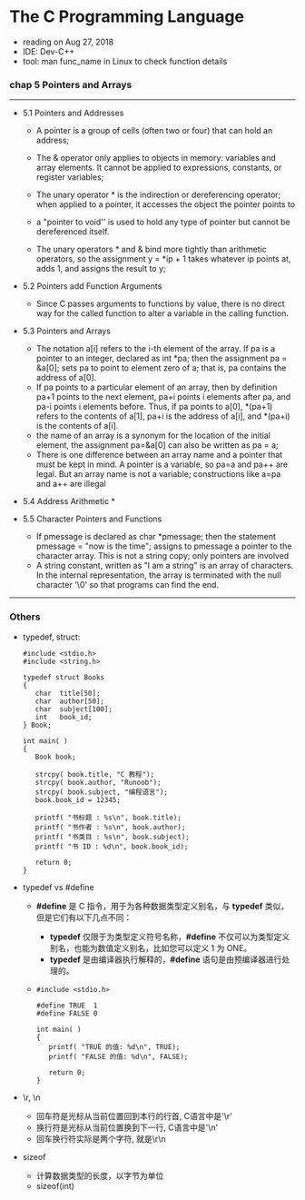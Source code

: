 # The C Programming Language #

* reading on Aug 27, 2018
* IDE: Dev-C++
* tool: man func_name in Linux to check function details



### chap 5  Pointers and Arrays ###

----

* 5.1 Pointers and Addresses

  * A pointer is a group of cells (often two or four) that can hold an address;

  * The & operator only applies to objects in memory: variables and array elements. It cannot be applied to expressions, constants, or register variables;

  * The unary operator * is the indirection or dereferencing operator; when applied to a pointer, it
    accesses the object the pointer points to

  * a "pointer to void'' is used to hold any type of pointer but cannot be dereferenced itself.

  * The unary operators * and & bind more tightly than arithmetic operators, so the assignment
    y = *ip + 1
    takes whatever ip points at, adds 1, and assigns the result to y;


* 5.2 Pointers add Function Arguments
  * Since C passes arguments to functions by value, there is no direct way for the called function
    to alter a variable in the calling function.

* 5.3 Pointers and Arrays
  * The notation a[i] refers to the i-th element of the array. If pa is a pointer to an integer, declared as
    int *pa;
    then the assignment
    pa = &a[0];
    sets pa to point to element zero of a; that is, pa contains the address of a[0].
  * If pa points to a particular element of an array, then by definition pa+1 points to the next element, pa+i points i elements after pa, and pa-i points i elements before. Thus, if pa points to a[0],
    *(pa+1)
    refers to the contents of a[1], pa+i is the address of a[i], and *(pa+i) is the contents of a[i].
  * the name of an array is a synonym for the location of the initial element, the assignment pa=&a[0] can also be written as 
    pa = a;
  * There is one difference between an array name and a pointer that must be kept in mind. A pointer is a variable, so pa=a and pa++ are legal. But an array name is not a variable; constructions like a=pa and a++ are illegal

* 5.4 Address Arithmetic
  * 

* 5.5 Character Pointers and Functions
  * If pmessage is declared as
    char *pmessage;
    then the statement
    pmessage = "now is the time";
    assigns to pmessage a pointer to the character array. This is not a string copy; only pointers
    are involved
  * A string constant, written as
    "I am a string"
    is an array of characters. In the internal representation, the array is terminated with the null
    character '\0' so that programs can find the end.

----

### Others

* typedef, struct:

  ```
  #include <stdio.h>
  #include <string.h>
   
  typedef struct Books
  {
     char  title[50];
     char  author[50];
     char  subject[100];
     int   book_id;
  } Book;
   
  int main( )
  {
     Book book;
   
     strcpy( book.title, "C 教程");
     strcpy( book.author, "Runoob"); 
     strcpy( book.subject, "编程语言");
     book.book_id = 12345;
   
     printf( "书标题 : %s\n", book.title);
     printf( "书作者 : %s\n", book.author);
     printf( "书类目 : %s\n", book.subject);
     printf( "书 ID : %d\n", book.book_id);
   
     return 0;
  }
  ```

* typedef vs #define

  * **#define** 是 C 指令，用于为各种数据类型定义别名，与 **typedef** 类似，但是它们有以下几点不同：

    - **typedef** 仅限于为类型定义符号名称，**#define** 不仅可以为类型定义别名，也能为数值定义别名，比如您可以定义 1 为 ONE。
    - **typedef** 是由编译器执行解释的，**#define** 语句是由预编译器进行处理的。

  * ```
    #include <stdio.h>
     
    #define TRUE  1
    #define FALSE 0
     
    int main( )
    {
       printf( "TRUE 的值: %d\n", TRUE);
       printf( "FALSE 的值: %d\n", FALSE);
     
       return 0;
    }
    ```



* \r, \n
  * 回车符是光标从当前位置回到本行的行首, C语言中是'\r' 
  * 换行符是光标从当前位置换到下一行, C语言中是'\n' 
  * 回车换行符实际是两个字符, 就是\r\n



* sizeof
  * 计算数据类型的长度，以字节为单位
  * sizeof(int)